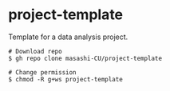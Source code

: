 # project-template
Template for a data analysis project.

```
# Download repo
$ gh repo clone masashi-CU/project-template

# Change permission
$ chmod -R g+ws project-template

```

